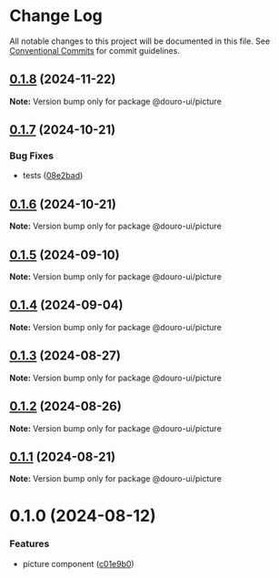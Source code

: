 # Change Log

All notable changes to this project will be documented in this file.
See [Conventional Commits](https://conventionalcommits.org) for commit guidelines.

## [0.1.8](https://github.com/Douro-ui/design-system/compare/@douro-ui/picture@0.1.7...@douro-ui/picture@0.1.8) (2024-11-22)

**Note:** Version bump only for package @douro-ui/picture

## [0.1.7](https://github.com/Douro-ui/design-system/compare/@douro-ui/picture@0.1.6...@douro-ui/picture@0.1.7) (2024-10-21)

### Bug Fixes

- tests ([08e2bad](https://github.com/Douro-ui/design-system/commit/08e2bad07fcebdf8f765123b5d145ed8b3b44fc7))

## [0.1.6](https://github.com/Douro-ui/design-system/compare/@douro-ui/picture@0.1.5...@douro-ui/picture@0.1.6) (2024-10-21)

**Note:** Version bump only for package @douro-ui/picture

## [0.1.5](https://github.com/Douro-ui/design-system/compare/@douro-ui/picture@0.1.4...@douro-ui/picture@0.1.5) (2024-09-10)

**Note:** Version bump only for package @douro-ui/picture

## [0.1.4](https://github.com/Douro-ui/design-system/compare/@douro-ui/picture@0.1.3...@douro-ui/picture@0.1.4) (2024-09-04)

**Note:** Version bump only for package @douro-ui/picture

## [0.1.3](https://github.com/Douro-ui/design-system/compare/@douro-ui/picture@0.1.2...@douro-ui/picture@0.1.3) (2024-08-27)

**Note:** Version bump only for package @douro-ui/picture

## [0.1.2](https://github.com/Douro-ui/design-system/compare/@douro-ui/picture@0.1.1...@douro-ui/picture@0.1.2) (2024-08-26)

**Note:** Version bump only for package @douro-ui/picture

## [0.1.1](https://github.com/Douro-ui/design-system/compare/@douro-ui/picture@0.1.0...@douro-ui/picture@0.1.1) (2024-08-21)

**Note:** Version bump only for package @douro-ui/picture

# 0.1.0 (2024-08-12)

### Features

- picture component ([c01e9b0](https://github.com/Douro-ui/design-system/commit/c01e9b0f44f6732f973ee5bd92b4e1ab752123de))
